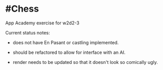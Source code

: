 #Chess
========

App Academy exercise for w2d2-3

Current status notes: 

+ does not have En Pasant or castling implemented.

+ should be refactored to allow for interface with an AI.

+ render needs to be updated so that it doesn't look so comically ugly. 